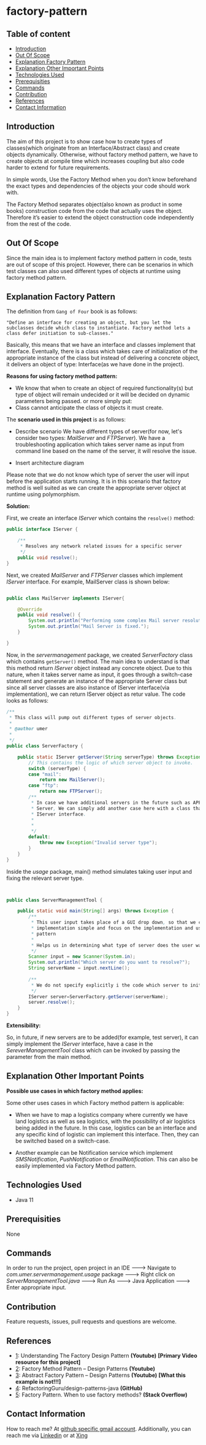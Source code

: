 # factory-pattern

## Table of content
- [Introduction](#introduction)
- [Out Of Scope](#out-of-scope)
- [Explanation Factory Pattern](#explanation-factory-pattern)
- [Explanation Other Important Points](#explanation-other-important-points)
- [Technologies Used](#technologies-used)
- [Prerequisities](#prerequisities)
- [Commands](#commands)
- [Contribution](#contribution)
- [References](#references)
- [Contact Information](#contact-information)

## Introduction

The aim of this project is to show case how to create types of classes(which originate from an Interface/Abstract class) and create objects dynamically. Otherwise, without factory method pattern, we have to create objects at compile time which increases coupling but also code harder to extend for future requirements.

In simple words, Use the Factory Method when you don’t know beforehand the exact types and dependencies of the objects your code should work with.

The Factory Method separates object(also known as product in some books) construction code from the code that actually uses the object. Therefore it’s easier to extend the object construction code independently from the rest of the code.


## Out Of Scope

Since the main idea is to implement factory method pattern in code, tests are out of scope of this project. However, there can be scenarios in which test classes can also used different types of objects at runtime using factory method pattern. 

## Explanation Factory Pattern

The definition from `Gang of Four` book is as follows:

`"Define an interface for creating an object, but you let the subclasses decide which class to instantiate. Factory method lets a class defer initiation to sub-classes."`

Basically, this means that we have an interface and classes implement that interface. Eventually, there is a class which takes care of initialization of the appropriate instance of the class but instead of delivering a concrete object, it delivers an object of type: Interface(as we have done in the project).

**Reasons for using factory method pattern:**

- We know that when to create an object of required functionality(s) but type of object will remain undecided or it will be decided on dynamic parameters being passed. or more simply put: 
- Class cannot anticipate the class of objects it must create.



The **scenario used in this project** is as follows:

- Describe scenario
We have different types of server(for now, let's consider two types: _MailServer_ and _FTPServer_). We have a troubleshooting application which takes server name as input from command line based on the name of the server, it will resolve the issue. 

- Insert architecture diagram

Please note that we do not know which type of server the user will input before the application starts running. It is in this scenario that factory method is well suited as we can create the appropriate server object at runtime using polymorphism.  

**Solution:**

First, we create an interface _IServer_ which contains the `resolve()` method:

```java 
public interface IServer {

	/**
	 * Resolves any network related issues for a specific server
	 */
	public void resolve();
}

```

Next, we created _MailServer_ and _FTPServer_ classes which implement _IServer_ interface. For example, MailServer class is shown below:

```java

public class MailServer implements IServer{

	@Override
	public void resolve() {
		System.out.println("Performing some complex Mail server resolution algolrithm.");
		System.out.println("Mail Server is fixed.");
	}

}

```

 Now, in the _servermanagement_ package, we created _ServerFactory_ class which contains `getServer()` method. The main idea to understand is that this method return _IServer_ object instead any concrete object. Due to this nature, when it takes server name as input, it goes through a switch-case statement and generate an instance of the appropriate Server class but since all server classes are also instance of IServer interface(via implementation), we can return IServer object as retur value. The code looks as follows:
 
```java
/**
 * This class will pump out different types of server objects.
 * 
 * @author umer
 *
 */
public class ServerFactory {

	public static IServer getServer(String serverType) throws Exception {
		// This contains the logic of which server object to invoke.
		switch (serverType) {
		case "mail":
			return new MailServer();
		case "ftp":
			return new FTPServer();
		/**
		 * In case we have additional servers in the future such as APP Server or Test
		 * Server, We can simply add another case here with a class that implements the
		 * IServer interface.
		 * 
		 * 
		 */
		default:
			throw new Exception("Invalid server type");
		}
	}
}
```

Inside the _usage_ package, main() method simulates taking user input and fixing the relevant server type.  

```java


public class ServerManagementTool {

	public static void main(String[] args) throws Exception {
		/**
		 * This user input takes place of a GUI drop down, so that we can keep the
		 * implementation simple and focus on the implementation and usage of Factory
		 * pattern
		 * 
		 * Helps us in determining what type of server does the user wants to resolve?
		 */
		Scanner input = new Scanner(System.in);
		System.out.println("Which server do you want to resolve?");
		String serverName = input.nextLine();
		
		/**
		 * We do not specify explicitly i the code which server to initialize. This is taken care of by the factory itself.
		 */
		IServer server=ServerFactory.getServer(serverName);
		server.resolve();
	}
}

```

**Extensibility:**

So, in future, if new servers are to be added(for example, test server), it can simply implement the _IServer_ interface, have a case in the _SereverManagementTool_ class which can be invoked by passing the parameter from the main method.

## Explanation Other Important Points


**Possible use cases in which factory method applies:**

Some other uses cases in which Factory method pattern is applicable:

- When we have to map a logistics company where currently we have land logistics as well as sea logistics, with the possibility of air logistics being added in the future. In this case, logistics can be an interface and any specific kind of logistic can implement this interface. Then, they can be switched based on a switch-case.

-  Another example can be Notification service which implement _SMSNotification_, _PushNotification_ or _EmailNotification_. This can also be easily implemented via Factory Method pattern. 

## Technologies Used

- Java 11

## Prerequisities

None

## Commands

In order to run the project, open project in an IDE ---> Navigate to _com.umer.servermanagement.usage_ package ---> Right click on _ServerManagementTool.java_ ---> Run As ---> Java Application ---> Enter appropriate input.

## Contribution

Feature requests, issues, pull requests and questions are welcome.

## References

- [1](https://www.youtube.com/watch?v=mTzDf_EZ1aM): Understanding The Factory Design Pattern **(Youtube)** **[Primary Video resource for this project]**
- [2](https://www.youtube.com/watch?v=EcFVTgRHJLM): Factory Method Pattern – Design Patterns **(Youtube)**
- [3](https://www.youtube.com/watch?v=v-GiuMmsXj4): Abstract Factory Pattern – Design Patterns **(Youtube)** **[What this example is not!!!]**
- [4](https://github.com/RefactoringGuru/design-patterns-java/tree/master/src/refactoring_guru/factory_method/example):  RefactoringGuru/design-patterns-java **(GitHub)**
- [5](https://stackoverflow.com/questions/69849/factory-pattern-when-to-use-factory-methods): Factory Pattern. When to use factory methods? **(Stack Overflow)**

## Contact Information

How to reach me? At [github specific gmail account](mailto:syedumerahmedcode@gmail.com?subject=%5BGitHub%5D%20Hello%20from%20Github). Additionally, you can reach me via [Linkedin](https://www.linkedin.com/in/syed-umer-ahmed-a346a746/) or at [Xing](https://www.xing.com/profile/SyedUmer_Ahmed/cv)

 